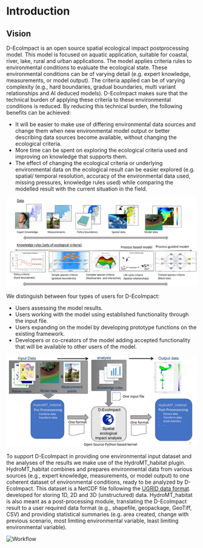 # Introduction

## Vision
D-EcoImpact is an open source spatial ecological impact postprocessing model. This model is focused on aquatic application, suitable for coastal, river, lake, rural and urban applications. The model applies criteria rules to environmental conditions to evaluate the ecological state. These environmental conditions can be of varying detail (e.g. expert knowledge, measurements, or model output). The criteria applied can be of varying complexity (e.g., hard boundaries, gradual boundaries, multi variant relationships and AI deduced models). D-EcoImpact makes sure that the technical burden of applying these criteria to these environmental conditions is reduced.
By reducing this technical burden, the following benefits can be achieved:

- It will be easier to make use of differing environmental data sources and change them when new environmental model output or better describing data sources become available, without changing the ecological criteria.
- More time can be spent on exploring the ecological criteria used and improving on knowledge that supports them.
- The effect of changing the ecological criteria or underlying environmental data on the ecological result can be easier explored (e.g. spatial/ temporal resolution, accuracy of the environmental data used, missing pressures, knowledge rules used) while comparing the modelled result with the current situation in the field.

![Data overview](assets/images/1_data_overview.png "D-EcoImpact reduces the technical burden of applying criteria of varying complexity to environmental conditions of varying detail to prove a result for ecological impact assessment.")

We distinguish between four types of users for D-EcoImpact:

- Users assessing the model results.
- Users working with the model using established functionality through the input file.
- Users expanding on the model by developing prototype functions on the existing framework.
- Developers or co-creators of the model adding accepted functionality that will be available to other users of the model.

![Processing](assets/images/1_workflow.png "D-EcoImpact in combination with the pre-processing and post-processing module HydroMT_habitat can assess environmental data based on criteria to prove a (spatial/temporal) result for ecological impact assessment. D-EcoImpact operates with one single environmental input data file format and one single input file that contains the ecological criteria that will be assessed. ")

To support D-EcoImpact in providing one environmental input dataset and the analyses of the results we make use of the HydroMT_habitat plugin. HydroMT_habitat combines and prepares environmental data from various sources (e.g., expert knowledge, measurements, or model output) to one coherent dataset of environmental conditions, ready to be analyzed by D-EcoImpact. This dataset is a NetCDF file following the [UGRID data format](https://ugrid-conventions.github.io/ugrid-conventions/). developed for storing 1D, 2D and 3D (unstructured) data. HydroMT_habitat is also meant as a post-processing module, translating the D-EcoImpact result to a user required data format (e.g., shapefile, geopackage, GeoTiff, CSV) and providing statistical summaries (e.g. area created, change with previous scenario, most limiting environmental variable, least limiting environmental variable). 

![Workflow](assets/images/1_pre_and_post_processing.png " D-EcoImpact in combination with the pre-processing and post-processing module HydroMT_habitat can assess environmental data based on criteria to prove a (spatial/temporal) result for ecological impact assessment. HydroMT_habitat takes care of the conversion between data source formats to one combined file in the UGRID NetCDF format. This file is provided to D-EcoImpact and based on the data encountered in the file this model will use the right approach to apply the provided criteria to the provided data. The result of D-EcoImpact, also in the UGRID NetCDF format, is translated to the user required format by using the module HydroMT_habitat. This module is also able to derive a statistical summary from the provided D-EcoImpact result (e.g.,area created, change with previous scenario, most limiting environmental variable, least limiting environmental variable).")
